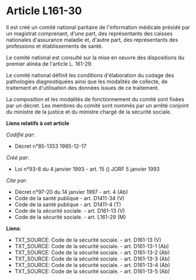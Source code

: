# Article L161-30

Il est créé un comité national paritaire de l'information médicale présidé par un magistrat comprenant, d'une part, des
représentants des caisses nationales d'assurance maladie et, d'autre part, des représentants des professions et
établissements de santé.

Le comité national est consulté sur la mise en oeuvre des dispositions du premier alinéa de l'article L. 161-29.

Le comité national définit les conditions d'élaboration du codage des pathologies diagnostiquées ainsi que les modalités de
collecte, de traitement et d'utilisation des données issues de ce traitement.

La composition et les modalités de fonctionnement du comité sont fixées par un décret. Les membres du comité sont nommés par
un arrêté conjoint du ministre de la justice et du ministre chargé de la sécurité sociale.

**Liens relatifs à cet article**

_Codifié par_:

  - Décret n°85-1353 1985-12-17

_Créé par_:

  - Loi n°93-8 du 4 janvier 1993 - art. 15 () JORF 5 janvier 1993

_Cité par_:

  - Décret n°97-20 du 14 janvier 1997 - art. 4 (Ab)
  - Code de la santé publique - art. D1411-34 (V)
  - Code de la santé publique - art. D1411-4 (T)
  - Code de la sécurité sociale. - art. D161-13 (V)
  - Code de la sécurité sociale. - art. L161-29 (M)

**Liens**:

  - TXT_SOURCE: Code de la sécurité sociale. - art. D161-13 (V)
  - TXT_SOURCE: Code de la sécurité sociale. - art. D161-13-1 (Ab)
  - TXT_SOURCE: Code de la sécurité sociale. - art. D161-13-2 (Ab)
  - TXT_SOURCE: Code de la sécurité sociale. - art. D161-13-3 (Ab)
  - TXT_SOURCE: Code de la sécurité sociale. - art. D161-13-4 (Ab)
  - TXT_SOURCE: Code de la sécurité sociale. - art. D161-13-5 (Ab)
